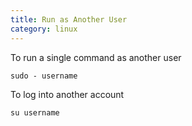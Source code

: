 ```yaml
---
title: Run as Another User
category: linux
---
```


To run a single command as another user 

```
sudo - username
```

To log into another account

```
su username
```
